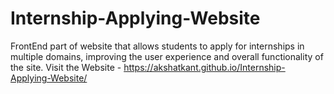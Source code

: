 # Internship-Applying-Website
FrontEnd part of website that allows students to apply for internships in multiple domains, improving the user experience and overall functionality of the site.
Visit the Website -  https://akshatkant.github.io/Internship-Applying-Website/
